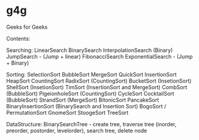 # g4g
Geeks for Geeks

Contents:

Searching:
LinearSearch
BinarySearch
InterpolationSearch (Binary)
JumpSearch - (Jump + linear)
FibonacciSearch
ExponentialSearch - (Jump + Binary)

Sorting:
SelectionSort
BubbleSort
MergeSort
QuickSort
InsertionSort
HeapSort
CountingSort
RadixSort (CountingSort)
BucketSort (InsetionSort)
ShellSort (InsetionSort)
TimSort (InsertionSort and MergeSort)
CombSort (BubbleSort)
PigeionholeSort (CountingSort)
CycleSort
CocktailSort (BubbleSort)
StrandSort (MergeSort)
BitonicSort
PancakeSort
BinaryInsertionSort    (BinarySearch and Insertion Sort)
BogoSort / PermutationSort
GnomeSort
StoogeSort
TreeSort


DataStructure:
BinarySearchTree - create tree, traverse tree (inorder, preorder, postorder, levelorder), search tree, delete node